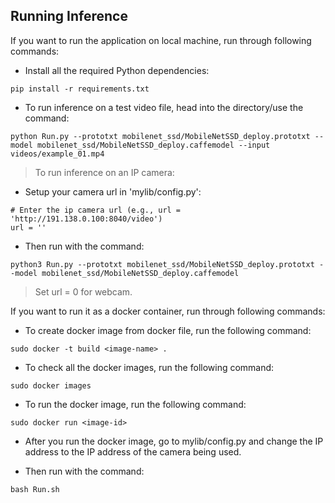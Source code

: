 ## Running Inference
If you want to run the application on local machine, run through following commands:
- Install all the required Python dependencies:
```
pip install -r requirements.txt
```
- To run inference on a test video file, head into the directory/use the command: 
```
python Run.py --prototxt mobilenet_ssd/MobileNetSSD_deploy.prototxt --model mobilenet_ssd/MobileNetSSD_deploy.caffemodel --input videos/example_01.mp4
```
> To run inference on an IP camera:
- Setup your camera url in 'mylib/config.py':

```
# Enter the ip camera url (e.g., url = 'http://191.138.0.100:8040/video')
url = ''
```
- Then run with the command:
```
python3 Run.py --prototxt mobilenet_ssd/MobileNetSSD_deploy.prototxt --model mobilenet_ssd/MobileNetSSD_deploy.caffemodel
```
> Set url = 0 for webcam.


If you want to run it as a docker container, run through following commands:
- To create docker image from docker file, run the following command:
```
sudo docker -t build <image-name> .
```

- To check all the docker images, run the following command:
```
sudo docker images
```

- To run the docker image, run the following command:
```
sudo docker run <image-id> 
```
- After you run the docker image, go to mylib/config.py and change the IP address to the IP address of the camera being used.

- Then run with the command: 
```
bash Run.sh
```
